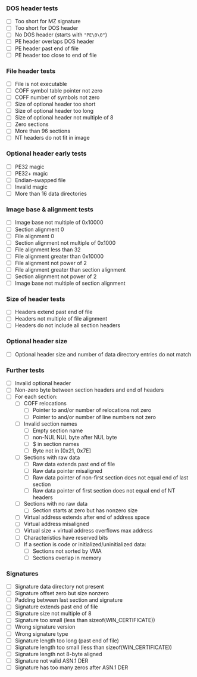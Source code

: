 ### DOS header tests

- [ ] Too short for MZ signature
- [ ] Too short for DOS header
- [ ] No DOS header (starts with `"PE\0\0"`)
- [ ] PE header overlaps DOS header
- [ ] PE header past end of file
- [ ] PE header too close to end of file

### File header tests

- [ ] File is not executable
- [ ] COFF symbol table pointer not zero
- [ ] COFF number of symbols not zero
- [ ] Size of optional header too short
- [ ] Size of optional header too long
- [ ] Size of optional header not multiple of 8
- [ ] Zero sections
- [ ] More than 96 sections
- [ ] NT headers do not fit in image

### Optional header early tests

- [ ] PE32 magic
- [ ] PE32+ magic
- [ ] Endian-swapped file
- [ ] Invalid magic
- [ ] More than 16 data directories

### Image base & alignment tests

- [ ] Image base not multiple of 0x10000
- [ ] Section alignment 0
- [ ] File alignment 0
- [ ] Section alignment not multiple of 0x1000
- [ ] File alignment less than 32
- [ ] File alignment greater than 0x10000
- [ ] File alignment not power of 2
- [ ] File alignment greater than section alignment
- [ ] Section alignment not power of 2
- [ ] Image base not multiple of section alignment

### Size of header tests

- [ ] Headers extend past end of file
- [ ] Headers not multiple of file alignment
- [ ] Headers do not include all section headers

### Optional header size

- [ ] Optional header size and number of data directory entries do not match

### Further tests

- [ ] Invalid optional header
- [ ] Non-zero byte between section headers and end of headers
- [ ] For each section:
    - [ ] COFF relocations
        - [ ] Pointer to and/or number of relocations not zero
        - [ ] Pointer to and/or number of line numbers not zero
    - [ ] Invalid section names
        - [ ] Empty section name
        - [ ] non-NUL NUL byte after NUL byte
        - [ ] $ in section names
        - [ ] Byte not in \[0x21, 0x7E\]
    - [ ] Sections with raw data
        - [ ] Raw data extends past end of file
        - [ ] Raw data pointer misaligned
        - [ ] Raw data pointer of non-first section does not equal end of last section
        - [ ] Raw data pointer of first section does not equal end of NT headers
    - [ ] Sections with no raw data
        - [ ] Section starts at zero but has nonzero size
    - [ ] Virtual address extends after end of address space
    - [ ] Virtual address misaligned
    - [ ] Virtual size + virtual address overflows max address
    - [ ] Characteristics have reserved bits
    - [ ] If a section is code or initialized/uninitialized data:
        - [ ] Sections not sorted by VMA
        - [ ] Sections overlap in memory

### Signatures

- [ ] Signature data directory not present
- [ ] Signature offset zero but size nonzero
- [ ] Padding between last section and signature
- [ ] Signature extends past end of file
- [ ] Signature size not multiple of 8
- [ ] Signature too small (less than sizeof(WIN\_CERTIFICATE))
- [ ] Wrong signature version
- [ ] Wrong signature type
- [ ] Signature length too long (past end of file)
- [ ] Signature length too small (less than sizeof(WIN\_CERTIFICATE))
- [ ] Signature length not 8-byte aligned
- [ ] Signature not valid ASN.1 DER
- [ ] Signature has too many zeros after ASN.1 DER
